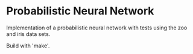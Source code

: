 # Probabilistic Neural Network

Implementation of a probabilistic neural network with tests using the zoo and iris data sets.

Build with 'make'.
